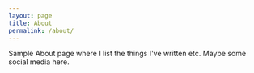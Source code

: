 ```yaml
---
layout: page
title: About
permalink: /about/
---
```


Sample About page where I list the things I've written etc. Maybe some social media here.
